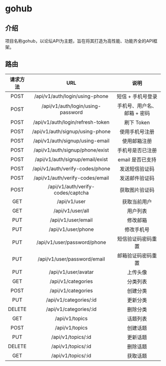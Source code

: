 # gohub

## 介绍

项目名称gohub，以论坛API为主题，旨在将其打造为高性能、功能齐全的API框架。

## 路由

| 请求方法 |                URL                |            说明             |
| :------: | :-------------------------------: | :-------------------------: |
|   POST   |  /api/v1/auth/login/using-phone   |      短信 + 手机号登录      |
|   POST   | /api/v1/auth/login/using-password | 手机号、用户名、邮箱 + 密码 |
|   POST   | /api/v1/auth/login/refresh-token  |         刷下 Token          |
|   POST   |  /api/v1/auth/signup/using-phone  |       使用手机号注册        |
|   POST   |  /api/v1/auth/signup/using-email  |        使用邮箱注册         |
|   POST   |  /api/v1/auth/signup/phone/exist  |      手机号是否已注册       |
|   POST   |  /api/v1/auth/signup/email/exist  |      email 是否已支持       |
|   POST   |  /api/v1/auth/verify-codes/phone  |       发送短信验证码        |
|   POST   |  /api/v1/auth/verify-codes/email  |       发送邮件验证码        |
|   POST   | /api/v1/auth/verify-codes/captcha |       获取图片验证码        |
|   GET    |           /api/v1/user            |        获取当前用户         |
|   GET    |         /api/v1/user/all          |          用户列表           |
|   PUT    |        /api/v1/user/email         |          修改邮箱           |
|   PUT    |        /api/v1/user/phone         |         修改手机号          |
|   PUT    |    /api/v1/user/password/phone    |     短信验证码密码重置      |
|   PUT    |    /api/v1/user/password/email    |     邮箱验证码密码重置      |
|   PUT    |        /api/v1/user/avatar        |          上传头像           |
|   GET    |        /api/v1/categories         |          分类列表           |
|   POST   |        /api/v1/categories         |          创建分类           |
|   PUT    |      /api/v1/categories/:id       |          更新分类           |
|  DELETE  |      /api/v1/categories/:id       |          删除分类           |
|   GET    |          /api/v1/topics           |          话题列表           |
|   POST   |          /api/v1/topics           |          创建话题           |
|   PUT    |        /api/v1/topics/:id         |          更新话题           |
|  DELETE  |        /api/v1/topics/:id         |          删除话题           |
|   GET    |        /api/v1/topics/:id         |          获取话题           |



